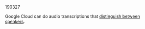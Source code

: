 190327

Google Cloud can do audio transcriptions that [distinguish between speakers](https://cloud.google.com/speech-to-text/docs/multiple-voices). 
